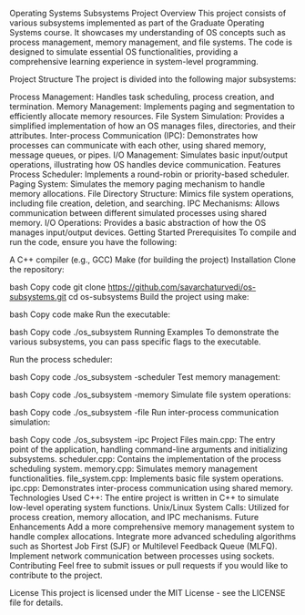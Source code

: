 Operating Systems Subsystems Project
Overview
This project consists of various subsystems implemented as part of the Graduate Operating Systems course. It showcases my understanding of OS concepts such as process management, memory management, and file systems. The code is designed to simulate essential OS functionalities, providing a comprehensive learning experience in system-level programming.

Project Structure
The project is divided into the following major subsystems:

Process Management: Handles task scheduling, process creation, and termination.
Memory Management: Implements paging and segmentation to efficiently allocate memory resources.
File System Simulation: Provides a simplified implementation of how an OS manages files, directories, and their attributes.
Inter-process Communication (IPC): Demonstrates how processes can communicate with each other, using shared memory, message queues, or pipes.
I/O Management: Simulates basic input/output operations, illustrating how OS handles device communication.
Features
Process Scheduler: Implements a round-robin or priority-based scheduler.
Paging System: Simulates the memory paging mechanism to handle memory allocations.
File Directory Structure: Mimics file system operations, including file creation, deletion, and searching.
IPC Mechanisms: Allows communication between different simulated processes using shared memory.
I/O Operations: Provides a basic abstraction of how the OS manages input/output devices.
Getting Started
Prerequisites
To compile and run the code, ensure you have the following:

A C++ compiler (e.g., GCC)
Make (for building the project)
Installation
Clone the repository:

bash
Copy code
git clone https://github.com/savarchaturvedi/os-subsystems.git
cd os-subsystems
Build the project using make:

bash
Copy code
make
Run the executable:

bash
Copy code
./os_subsystem
Running Examples
To demonstrate the various subsystems, you can pass specific flags to the executable.

Run the process scheduler:

bash
Copy code
./os_subsystem -scheduler
Test memory management:

bash
Copy code
./os_subsystem -memory
Simulate file system operations:

bash
Copy code
./os_subsystem -file
Run inter-process communication simulation:

bash
Copy code
./os_subsystem -ipc
Project Files
main.cpp: The entry point of the application, handling command-line arguments and initializing subsystems.
scheduler.cpp: Contains the implementation of the process scheduling system.
memory.cpp: Simulates memory management functionalities.
file_system.cpp: Implements basic file system operations.
ipc.cpp: Demonstrates inter-process communication using shared memory.
Technologies Used
C++: The entire project is written in C++ to simulate low-level operating system functions.
Unix/Linux System Calls: Utilized for process creation, memory allocation, and IPC mechanisms.
Future Enhancements
Add a more comprehensive memory management system to handle complex allocations.
Integrate more advanced scheduling algorithms such as Shortest Job First (SJF) or Multilevel Feedback Queue (MLFQ).
Implement network communication between processes using sockets.
Contributing
Feel free to submit issues or pull requests if you would like to contribute to the project.

License
This project is licensed under the MIT License - see the LICENSE file for details.
